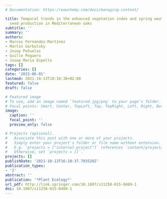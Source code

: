 ```yaml
---
# Documentation: https://wowchemy.com/docs/managing-content/

title: Temporal trends in the enhanced vegetation index and spring weather predict
  seed production in Mediterranean oaks
subtitle: ''
summary: ''
authors:
- Marcos Fernández-Martínez
- Martin Garbulsky
- Josep Peñuelas
- Guille Peguero
- Josep Maria Espelta
tags: []
categories: []
date: '2015-06-01'
lastmod: 2021-10-13T18:18:38+02:00
featured: false
draft: false

# Featured image
# To use, add an image named `featured.jpg/png` to your page's folder.
# Focal points: Smart, Center, TopLeft, Top, TopRight, Left, Right, BottomLeft, Bottom, BottomRight.
image:
  caption: ''
  focal_point: ''
  preview_only: false

# Projects (optional).
#   Associate this post with one or more of your projects.
#   Simply enter your project's folder or file name without extension.
#   E.g. `projects = ["internal-project"]` references `content/project/deep-learning/index.md`.
#   Otherwise, set `projects = []`.
projects: []
publishDate: '2021-10-13T16:18:37.703520Z'
publication_types:
- '2'
abstract: ''
publication: '*Plant Ecology*'
url_pdf: http://link.springer.com/10.1007/s11258-015-0489-1
doi: 10.1007/s11258-015-0489-1
---
```


